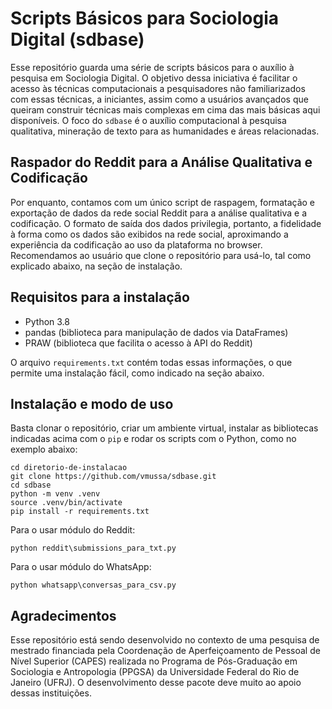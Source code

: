 # Scripts Básicos para Sociologia Digital (sdbase)
Esse repositório guarda uma série de scripts básicos para o auxílio à pesquisa em Sociologia Digital. O objetivo dessa iniciativa é facilitar o acesso às técnicas computacionais a pesquisadores não familiarizados com essas técnicas, a iniciantes, assim como a usuários avançados que queiram construir técnicas mais complexas em cima das mais básicas aqui disponíveis. O foco do `sdbase` é o auxílio computacional à pesquisa qualitativa, mineração de texto para as humanidades e áreas relacionadas.

## Raspador do Reddit para a Análise Qualitativa e Codificação
Por enquanto, contamos com um único script de raspagem, formatação e exportação de dados da rede social Reddit para a análise qualitativa e a codificação. O formato de saída dos dados privilegia, portanto, a fidelidade à forma como os dados são exibidos na rede social, aproximando a experiência da codificação ao uso da plataforma no browser. Recomendamos ao usuário que clone o repositório para usá-lo, tal como explicado abaixo, na seção de instalação.

## Requisitos para a instalação
* Python 3.8
* pandas (biblioteca para manipulação de dados via DataFrames)
* PRAW (biblioteca que facilita o acesso à API do Reddit)

O arquivo `requirements.txt` contém todas essas informações, o que permite uma instalação fácil, como indicado na seção abaixo. 

## Instalação e modo de uso
Basta clonar o repositório, criar um ambiente virtual, instalar as bibliotecas indicadas acima com o `pip` e rodar os scripts com o Python, como no exemplo abaixo:
```
cd diretorio-de-instalacao 
git clone https://github.com/vmussa/sdbase.git
cd sdbase
python -m venv .venv
source .venv/bin/activate
pip install -r requirements.txt
```
Para o usar módulo do Reddit:
```
python reddit\submissions_para_txt.py
```
Para o usar módulo do WhatsApp:
```
python whatsapp\conversas_para_csv.py
```

## Agradecimentos
Esse repositório está sendo desenvolvido no contexto de uma pesquisa de mestrado financiada pela Coordenação de Aperfeiçoamento de Pessoal de Nível Superior (CAPES) realizada no Programa de Pós-Graduação em Sociologia e Antropologia (PPGSA) da Universidade Federal do Rio de Janeiro (UFRJ). O desenvolvimento desse pacote deve muito ao apoio dessas instituições.
